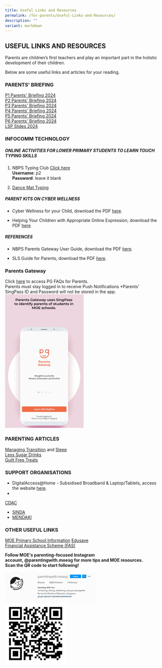 ```yaml
---
title: Useful Links and Resources
permalink: /for-parents/Useful-Links-and-Resources/
description: ""
variant: markdown
---
```

## USEFUL LINKS AND RESOURCES

Parents are children’s first teachers and play an important part in the holistic development of their children.  
  
Below are some useful links and articles for your reading.  

### PARENTS' BRIEFING

[P1 Parents' Briefing 2024](/files/Parent%20Briefing%20Slides/2024/2024_p1_parents_briefing_slides.pdf)<br>
[P2 Parents' Briefing 2024](/files/Parent%20Briefing%20Slides/2024/2024_p2_parents_briefing_slides.pdf)<br>
[P3 Parents' Briefing 2024](/files/Parent%20Briefing%20Slides/2024/2024_p3_parents_briefing_slides.pdf)<br>
[P4 Parents' Briefing 2024](/files/Parent%20Briefing%20Slides/2024/2024_p4_parents_briefing_slides.pdf)<br>
[P5 Parents' Briefing 2024](/files/Parent%20Briefing%20Slides/2024/2024_p5_parents__briefing_slides.pdf)<br>
[P6 Parents' Briefing 2024](/files/Parent%20Briefing%20Slides/2024/2024_p6_parents_briefing_slides.pdf)<br>
[LSP Slides 2024](/files/Useful%20Links%20&amp;%20Resources/2024/LSP_Parent_Briefing_Slides_2024.pdf)

### INFOCOMM TECHNOLOGY

##### ONLINE ACTIVITIES FOR LOWER PRIMARY STUDENTS TO LEARN TOUCH TYPING SKILLS
1. NBPS Typing Club [Click here](https://navalbasepri.typingclub.com/)
<br>**Username**: p2&nbsp;
<br>**Password**: leave it blank 

2. [Dance Mat Typing](https://www.bbc.co.uk/bitesize/articles/z3c6tfr#zn9s3qt)

##### PARENT KITS ON&nbsp;CYBER WELLNESS&nbsp;  

*   Cyber Wellness for your Child, download the PDF&nbsp;[here](/files/Parent%20Kit%20-%20Cyber%20Wellness%20for%20your%20Child.pdf).

*   Helping Your Children with Appropriate Online Expression, download the PDF&nbsp;[here](/files/3B%202019%20Connect%20T1%20Parents%20Tipsheet.pdf)



##### REFERENCES

    
*   NBPS Parents Gateway User Guide, download the PDF&nbsp;[here](/files/NBPS%20Parents%20Gateway%20Userguide.pdf).

*   SLS Guide for Parents, download the PDF&nbsp;[here](/files/SLS%20guide%20for%20parents.pdf).  

### Parents Gateway

Click [here](https://pg.moe.edu.sg/faq) to access PG FAQs for Parents. <br>
Parents must stay logged in to receive Push Notifications
\*Parents' SingPass ID and Password will not be stored in the app.
<img src="/images/PG-SingPass.gif" style="width:260px;height:440px;">

### PARENTING ARTICLES&nbsp;

[Managing Transition](/files/ManagingTransition.pdf)&nbsp;and&nbsp;[Sleep](/files/Sleep.pdf) <br>
[Less Sugar Drinks](/files/Less%20Sugar%20Drinks.pdf) <br>
[Guilt Free Treats](/files/GuiltFreeTreats.pdf)


### SUPPORT ORGANISATIONS

*   DigitalAccess@Home - Subsidised Broadband &amp; Laptop/Tablets, access the website&nbsp;[here](https://www.imda.gov.sg/how-we-can-help/digital-access-at-home).  
*   
[CDAC](https://www.cdac.org.sg/)  
* [SINDA](http://www.sinda.org.sg/students/step/)  
* [MENDAKI](http://www.mendaki.org.sg/)  

### OTHER USEFUL LINKS


[MOE Primary School Information](https://www.moe.gov.sg/primary)
[Edusave](https://www.moe.gov.sg/education/edusave)<br>
[Financial Assistance Scheme (FAS)](https://www.moe.gov.sg/financial-matters/financial-assistance)


**Follow MOE's parenting-focused Instagram account,&nbsp;@parentingwith.moesg&nbsp;for more tips and MOE resources. 
<br> Scan the QR code to start following!**

<img style="width: 60%;" src="/images/MOE_IG_FRONT.jpeg" align="center">

<br>

<img style="width: 40%;" src="/images/MOE_IG_QR.png" align="center">
